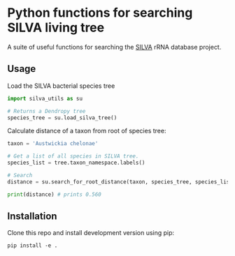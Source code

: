 # Python functions for searching SILVA living tree

A suite of useful functions for searching the [SILVA](https://www.arb-silva.de/) rRNA database project.

## Usage

Load the SILVA bacterial species tree

```python
import silva_utils as su

# Returns a Dendropy tree
species_tree = su.load_silva_tree()
```

Calculate distance of a taxon from root of species tree:

```python
taxon = 'Austwickia chelonae'

# Get a list of all species in SILVA tree.
species_list = tree.taxon_namespace.labels()

# Search
distance = su.search_for_root_distance(taxon, species_tree, species_list)

print(distance) # prints 0.560
```


## Installation

Clone this repo and install development version using pip:
```
pip install -e .
```
